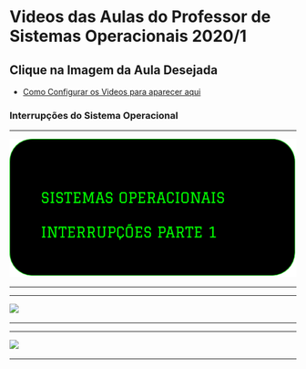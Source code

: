 # Videos das Aulas do Professor de Sistemas Operacionais 2020/1

## Clique na Imagem da Aula Desejada

* [Como Configurar os Videos para aparecer aqui](tutoriais/video_compartilhado)

### Interrupções do Sistema Operacional

---

[![](images/interrupcoes_1.png)](https://drive.google.com/file/d/1QtYSEUHml0RG0WMKlYTmgDfEHSfUbqoz/view?usp=sharing)

---

---

[![](imagens/interrupcoes_2.png)](https://drive.google.com/file/d/1MfncB2q0VPYDBrvEABIXWVk-uezTnL2l/view?usp=sharing)

---

---

[![](imagens/interrupcoes_3.png)](https://drive.google.com/file/d/1nF3SboV07JzObrLY5YfNiiTBy1T20a19/view?usp=sharing)

---